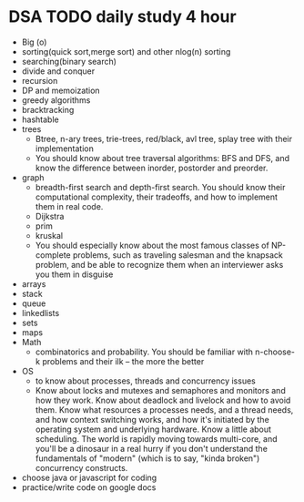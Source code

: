 # DSA TODO daily study 4 hour
- Big (o) 
- sorting(quick sort,merge sort) and other nlog(n) sorting
- searching(binary search)
- divide and conquer
- recursion
- DP and memoization
- greedy algorithms
- bracktracking
- hashtable
- trees
  - Btree, n-ary trees, trie-trees, red/black, avl tree, splay tree with their implementation
  - You should know about tree traversal algorithms: BFS and DFS, and know the difference between inorder, postorder and preorder.
- graph
  -  breadth-first search and depth-first search. You should know their computational complexity, their tradeoffs, and how to implement them in real code.
  -  Dijkstra 
  -  prim
  -  kruskal
  -  You should especially know about the most famous classes of NP-complete problems, such as traveling salesman and the knapsack problem, and be able to recognize them when an interviewer asks you them in disguise
- arrays
- stack
- queue
- linkedlists
- sets
- maps
- Math
  - combinatorics and probability. You should be familiar with n-choose-k problems and their ilk – the more the better
- OS
  - to know about processes, threads and concurrency issues
  - Know about locks and mutexes and semaphores and monitors and how they work. Know about deadlock and livelock and how to avoid them. Know what resources a processes needs, and a thread needs, and how context switching works, and how it's initiated by the operating system and underlying hardware. Know a little about scheduling. The world is rapidly moving towards multi-core, and you'll be a dinosaur in a real hurry if you don't understand the fundamentals of "modern" (which is to say, "kinda broken") concurrency constructs.
- choose java or javascript for coding
- practice/write code on google docs
